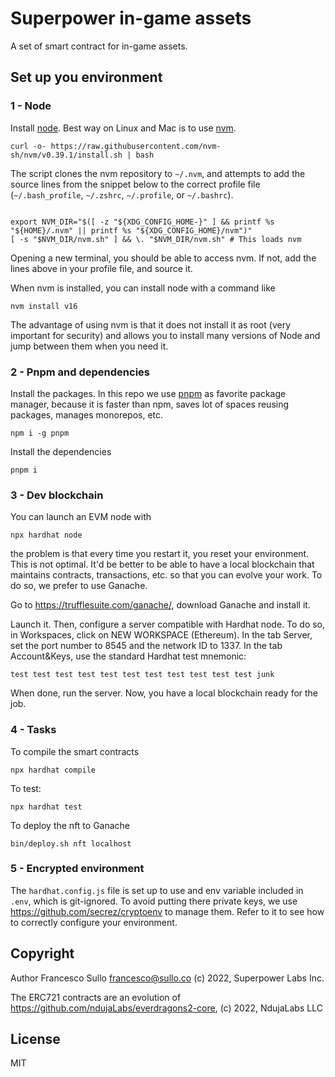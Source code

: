 # Superpower in-game assets

A set of smart contract for in-game assets.

## Set up you environment

### 1 - Node

Install [node](https://nodejs.org/). Best way on Linux and Mac is to use [nvm](https://github.com/nvm-sh/nvm).

```
curl -o- https://raw.githubusercontent.com/nvm-sh/nvm/v0.39.1/install.sh | bash
```

The script clones the nvm repository to `~/.nvm`, and attempts to add the source lines from the snippet below to the correct profile file (`~/.bash_profile`, `~/.zshrc`, `~/.profile`, or `~/.bashrc`).

```

export NVM_DIR="$([ -z "${XDG_CONFIG_HOME-}" ] && printf %s "${HOME}/.nvm" || printf %s "${XDG_CONFIG_HOME}/nvm")"
[ -s "$NVM_DIR/nvm.sh" ] && \. "$NVM_DIR/nvm.sh" # This loads nvm
```

Opening a new terminal, you should be able to access nvm. If not, add the lines above in your profile file, and source it.

When nvm is installed, you can install node with a command like

```
nvm install v16
```

The advantage of using nvm is that it does not install it as root (very important for security) and allows you to install many versions of Node and jump between them when you need it.

### 2 - Pnpm and dependencies

Install the packages. In this repo we use [pnpm](https://pnpm.io/) as favorite package manager, because it is faster than npm, saves lot of spaces reusing packages, manages monorepos, etc.

```
npm i -g pnpm
```

Install the dependencies

```
pnpm i
```

### 3 - Dev blockchain

You can launch an EVM node with

```
npx hardhat node
```

the problem is that every time you restart it, you reset your environment. This is not optimal. It'd be better to be able to have a local blockchain that maintains contracts, transactions, etc. so that you can evolve your work.
To do so, we prefer to use Ganache.

Go to https://trufflesuite.com/ganache/, download Ganache and install it.

Launch it. Then, configure a server compatible with Hardhat node. To do so, in Workspaces, click on NEW WORKSPACE (Ethereum). In the tab Server, set the port number to 8545 and the network ID to 1337. In the tab Account&Keys, use the standard Hardhat test mnemonic:

```
test test test test test test test test test test test junk
```

When done, run the server. Now, you have a local blockchain ready for the job.

### 4 - Tasks

To compile the smart contracts

```
npx hardhat compile
```

To test:

```
npx hardhat test
```

To deploy the nft to Ganache

```
bin/deploy.sh nft localhost
```

### 5 - Encrypted environment

The `hardhat.config.js` file is set up to use and env variable included in `.env`, which is git-ignored. To avoid putting there private keys, we use https://github.com/secrez/cryptoenv to manage them. Refer to it to see how to correctly configure your environment.

## Copyright

Author Francesco Sullo <francesco@sullo.co>
(c) 2022, Superpower Labs Inc.

The ERC721 contracts are an evolution of https://github.com/ndujaLabs/everdragons2-core, (c) 2022, NdujaLabs LLC

## License

MIT
